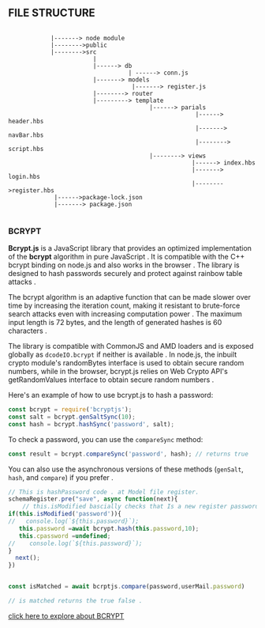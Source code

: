 


## FILE STRUCTURE
```

            |-------> node module
            |-------->public
            |-------->src
                        |
                        |------> db 
                                  | ------> conn.js
                        |-------> models
                                   |-------> register.js
                        |--------> router           
                        |---------> template
                                        |------> parials
                                                     |------> header.hbs
                                                     |-------> navBar.hbs
                                                     |--------> script.hbs
                                        |--------> views             
                                                    |------> index.hbs
                                                    |-------> login.hbs
                                                    |-------->register.hbs
             |------>package-lock.json
             |-------> package.json
        

```

<!-- BCRYPT -->
### BCRYPT 



**Bcrypt.js** is a JavaScript library that provides an optimized implementation of the **bcrypt** algorithm in pure JavaScript . It is compatible with the C++ bcrypt binding on node.js and also works in the browser . The library is designed to hash passwords securely and protect against rainbow table attacks . 

The bcrypt algorithm is an adaptive function that can be made slower over time by increasing the iteration count, making it resistant to brute-force search attacks even with increasing computation power . The maximum input length is 72 bytes, and the length of generated hashes is 60 characters . 

The library is compatible with CommonJS and AMD loaders and is exposed globally as `dcodeIO.bcrypt` if neither is available . In node.js, the inbuilt crypto module's randomBytes interface is used to obtain secure random numbers, while in the browser, bcrypt.js relies on Web Crypto API's getRandomValues interface to obtain secure random numbers . 

Here's an example of how to use bcrypt.js to hash a password:

```javascript
const bcrypt = require('bcryptjs');
const salt = bcrypt.genSaltSync(10);
const hash = bcrypt.hashSync('password', salt);
```

To check a password, you can use the `compareSync` method:

```javascript
const result = bcrypt.compareSync('password', hash); // returns true
```

You can also use the asynchronous versions of these methods (`genSalt`, `hash`, and `compare`) if you prefer .

```javascript
// This is hashPassword code . at Model file register.
schemaRegister.pre("save", async function(next){
    // this.isModified bascially checks that Is a new register password or upadating user password ?
if(this.isModified('password')){
//   console.log(`${this.password}`);
   this.password =await bcrypt.hash(this.password,10);
   this.cpassword =undefined;
//    console.log(`${this.password}`);
}
  next();
})
```
```javascript

const isMatched = await bcrptjs.compare(password,userMail.password)

// is matched returns the true false .

```

[ <u>click here to explore about BCRYPT </u>](https://www.npmjs.com/package/bcryptjs)

